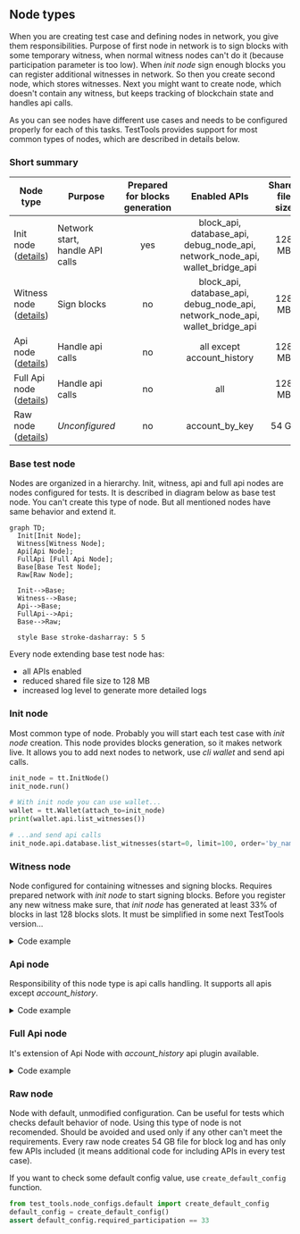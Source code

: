 ## Node types

When you are creating test case and defining nodes in network, you give them responsibilities. Purpose of first node in network is to sign blocks with some temporary witness, when normal witness nodes can't do it (because participation parameter is too low). When _init node_ sign enough blocks you can register additional witnesses in network. So then you create second node, which stores witnesses. Next you might want to create node, which doesn't contain any witness, but keeps tracking of blockchain state and handles api calls.

As you can see nodes have different use cases and needs to be configured properly for each of this tasks. TestTools provides support for most common types of nodes, which are described in details below.

### Short summary

| Node type                                 | Purpose                            | Prepared<br>for blocks<br>generation |                                                                     Enabled APIs                                                                      | Shared<br>file size | Witness<br>plugin<br>enabled |
|-------------------------------------------| ---------------------------------- |:------------------------------------:|:-----------------------------------------------------------------------------------------------------------------------------------------------------:|:-------------------:|:----------------------------:|
| Init node ([details](#init-node))         | Network start,<br>handle API calls | yes                                  |                                     block_api, database_api, debug_node_api, network_node_api, wallet_bridge_api                                      | 128 MB              | yes                          |
| Witness node ([details](#witness-node))   | Sign blocks                        | no                                   |                                     block_api, database_api, debug_node_api, network_node_api, wallet_bridge_api                                      | 128 MB              | yes                          |
| Api node ([details](#api-node))           | Handle api calls                   | no                                   |                                                              all except account_history                                                               | 128 MB              | no                           |
| Full Api node ([details](#full-api-node)) | Handle api calls                   | no                                   |                                                                          all                                                                          | 128 MB              | no                           |
| Raw node ([details](#raw-node))           | _Unconfigured_                     | no                                   |                                                                    account_by_key                                                                     | 54 GB               | yes                          |

### Base test node

Nodes are organized in a hierarchy. Init, witness, api and full api nodes are nodes configured for tests. It is described in diagram below as base test node. You can't create this type of node. But all mentioned nodes have same behavior and extend it.

```mermaid
graph TD;
  Init[Init Node];
  Witness[Witness Node];
  Api[Api Node];
  FullApi [Full Api Node];
  Base[Base Test Node];
  Raw[Raw Node];

  Init-->Base;
  Witness-->Base;
  Api-->Base;
  FullApi-->Api;
  Base-->Raw;

  style Base stroke-dasharray: 5 5
```

Every node extending base test node has:
- all APIs enabled
- reduced shared file size to 128 MB
- increased log level to generate more detailed logs

### Init node

Most common type of node. Probably you will start each test case with _init node_ creation. This node provides blocks generation, so it makes network live. It allows you to add next nodes to network, use _cli wallet_ and send api calls.

```python
init_node = tt.InitNode()
init_node.run()

# With init node you can use wallet...
wallet = tt.Wallet(attach_to=init_node)
print(wallet.api.list_witnesses())

# ...and send api calls
init_node.api.database.list_witnesses(start=0, limit=100, order='by_name')
```

### Witness node

Node configured for containing witnesses and signing blocks. Requires prepared network with _init node_ to start signing blocks. Before you register any new witness make sure, that _init node_ has generated at least 33% of blocks in last 128 blocks slots. It must be simplified in some next TestTools version...

<details>
<summary>Code example</summary>

```python
# Define network
network = tt.Network()
init_node = tt.InitNode(network=network)
witness_node = tt.WitnessNode(network=network, witnesses=['alice'])

network.run()

# Wait for 33% required participation (43 / 128 > 33%)
init_node.wait_for_block_with_number(43)

# Register witnesses
wallet = tt.Wallet(attach_to=init_node)
wallet.api.create_account('initminer', 'alice', '')
wallet.api.transfer_to_vesting('initminer', 'alice', '1000.000 TESTS')
wallet.api.update_witness(
    'alice', '', tt.Account('alice').public_key,
    {"account_creation_fee": "3.000 TESTS", "maximum_block_size": 65536, "sbd_interest_rate": 0}
)
```

For working real life example check:
https://gitlab.syncad.com/hive/hive/-/blob/develop/tests/functional/python_tests/fork_tests/test_transaction_with_multiple_operations.py
</details>

### Api node

Responsibility of this node type is api calls handling. It supports all apis except _account_history_.

<details>
<summary>Code example</summary>

```python
# Define network
network = tt.Network()
init_node = tt.InitNode(network=network)
api_node = tt.ApiNode(network=network)
network.run()

# Send api calls
response = api_node.api.database.get_dynamic_global_properties()
print(response)
```
</details>

### Full Api node

It's extension of Api Node with _account_history_ api plugin available.

<details>
<summary>Code example</summary>

```python
# Define network
network = tt.Network()
init_node = tt.InitNode(network=network)
full_api_node = tt.FullApiNode(network=network)
network.run()

# Send account history api calls
response = full_api_node.api.account_history.get_ops_in_block(block_num=4)
print(response)
```
</details>


### Raw node

Node with default, unmodified configuration. Can be useful for tests which checks default behavior of node. Using this type of node is not recomended. Should be avoided and used only if any other can't meet the requirements. Every raw node creates 54 GB file for block log and has only few APIs included (it means additional code for including APIs in every test case).

If you want to check some default config value, use `create_default_config` function.
```python
from test_tools.node_configs.default import create_default_config
default_config = create_default_config()
assert default_config.required_participation == 33
```

